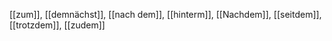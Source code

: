 [[zum]], [[demnächst]], [[nach dem]], [[hinterm]], [[Nachdem]], [[seitdem]], [[trotzdem]], [[zudem]]